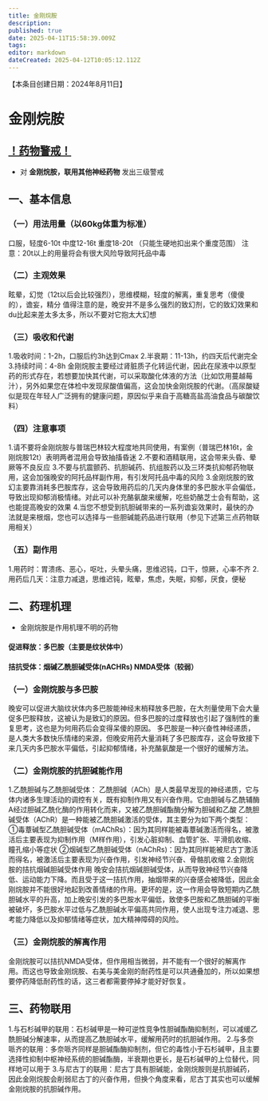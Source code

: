 ```yaml
---
title: 金刚烷胺
description: 
published: true
date: 2025-04-11T15:58:39.009Z
tags: 
editor: markdown
dateCreated: 2025-04-12T10:05:12.112Z
---
```


【本条目创建日期：2024年8月11日】
# 金刚烷胺
## [！药物警戒！](/药物警戒.md)
- 对 **金刚烷胺，联用其他神经药物** 发出三级警戒
## 一、基本信息
### （一）用法用量（以60kg体重为标准）
口服，轻度6-10t 中度12-16t 重度18-20t
（只能生硬地扣出来个重度范围）
注意：20t以上的用量将会有很大风险导致阿托品中毒
### （二）主观效果
眩晕，幻觉（12t以后会比较强烈），思维模糊，轻度的解离，重复思考（傻傻的），谵妄，精分
值得注意的是，晚安并不是多么强烈的致幻剂，它的致幻效果和du比起来差太多太多，所以不要对它抱太大幻想
### （三）吸收和代谢
1.吸收时间：1-2h，口服后约3h达到Cmax
2.半衰期：11-13h，约四天后代谢完全
3.持续时间：4-8h
金刚烷胺主要经过肾脏质子化转运代谢，因此在尿液中以原型药的形式存在，若想要加快其代谢，可以采取酸化体液的方法（比如饮用蔓越莓汁），另外如果您在体检中发现尿酸值偏高，这会加快金刚烷胺的代谢。（高尿酸疑似是现在年轻人广泛拥有的健康问题，原因似乎来自于高糖高盐高油食品与碳酸饮料）
### （四）注意事项
1.请不要将金刚烷胺与普瑞巴林较大程度地共同使用，有案例（普瑞巴林16t，金刚烷胺12t）表明两者混用会导致抽搐昏迷
2.不要和酒精联用，这会带来头昏、晕厥等不良反应
3.不要与抗震颤药、抗胆碱药、抗组胺药以及三环类抗抑郁药物联用，这会加强晚安的阿托品样副作用，有引发阿托品中毒的风险
3.金刚烷胺的致幻主要靠消耗多巴胺库存，这会导致用药后的几天内身体里的多巴胺水平会偏低，导致出现抑郁消极情绪。对此可以补充酪氨酸来缓解，吃些奶酪芝士会有帮助，这也能提高晚安的效果
4.当您不想受到抗胆碱带来的一系列谵妄效果时，最快的办法就是来根烟，您也可以选择与一些胆碱能药品进行联用（参见下述第三点药物联用相关）
### （五）副作用
1.用药时：胃溃疡、恶心，呕吐，头晕头痛，思维迟钝，口干，惊厥，心率不齐
2.用药后几天：注意力减退，思维迟钝，眩晕，焦虑，失眠，抑郁，厌食，便秘
## 二、药理机理
- 金刚烷胺是作用机理不明的药物
#### 促进释放：多巴胺（主要是纹状体中）
#### 拮抗受体：烟碱乙酰胆碱受体(nACHRs) NMDA受体（较弱）
### （一）金刚烷胺与多巴胺
晚安可以促进大脑纹状体内多巴胺能神经末梢释放多巴胺，在大剂量使用下会大量促多巴胺释放，这被认为是致幻的原因。但多巴胺的过度释放也引起了强制性的重复思考，这也是为何用药后会变得呆傻的原因。
多巴胺是一种兴奋性神经递质，是人类大多数快乐情绪的来源，但晚安用药大量消耗了多巴胺库存，这会导致接下来几天内多巴胺水平偏低，引起抑郁情绪，补充酪氨酸是一个很好的缓解方法。
### （二）金刚烷胺的抗胆碱能作用
1.乙酰胆碱与乙酰胆碱受体：
乙酰胆碱（ACh）是人类最早发现的神经递质，它与体内诸多生理活动的调控有关，既有抑制作用又有兴奋作用。它由胆碱与乙酰辅酶A经过胆碱乙酰化酶的作用转化而来，又被乙酰胆碱酯酶分解为胆碱和乙酸
乙酰胆碱受体（AChR）是一种能被乙酰胆碱激活的受体，其主要分为如下两个类型：
①毒蔁碱型乙酰胆碱受体（mAChRs）：因为其同样能被毒蔁碱激活而得名，被激活后主要表现为抑制作用（M样作用），引发心脏抑制、血管扩张、平滑肌收缩、瞳孔缩小等症状
②烟碱型乙酰胆碱受体（nAChRs)：因为其同样能被尼古丁激活而得名，被激活后主要表现为兴奋作用，引发神经节兴奋、骨骼肌收缩
2.金刚烷胺的拮抗烟碱胆碱受体作用
晚安会拮抗烟碱胆碱受体，从而导致神经节兴奋降低、运动能力下降。而且受于这一拮抗作用，抽烟带来的兴奋感会被降低，因此金刚烷胺并不能很好地起到改善情绪的作用。更坏的是，这一作用会导致短期内乙酰胆碱水平的升高，加上晚安引发的多巴胺水平偏低，致使多巴胺和乙酰胆碱的平衡被破坏，多巴胺水平过低与乙酰胆碱水平偏高共同作用，使人出现专注力减退、思考能力降低以及抑郁情绪等症状，加大精神障碍的风险。
### （三）金刚烷胺的解离作用
金刚烷胺可以拮抗NMDA受体，但作用相当微弱，并不能有一个很好的解离作用。而这也导致金刚烷胺、右美与美金刚的耐药性是可以共通叠加的，所以如果想要停药降低耐药性的话，这三者都需要停掉才能好好恢复。
## 三、药物联用
1.与石杉碱甲的联用：石杉碱甲是一种可逆性竞争性胆碱酯酶抑制剂，可以减缓乙酰胆碱分解速率，从而提高乙酰胆碱水平，缓解用药时的抗胆碱作用。
2.与多奈哌齐的联用：多奈哌齐同样是胆碱酯酶抑制剂，但它的毒性小于石杉碱甲，且主要选择性抑制中枢神经系统的胆碱酯酶，半衰期也更长，是石杉碱甲的上位替代，同样地可以用于
3.与尼古丁的联用：尼古丁具有胆碱能，金刚烷胺则是抗胆碱药，因此金刚烷胺会削弱尼古丁的兴奋作用，但换个角度来看，尼古丁其实也可以缓解金刚烷胺的抗胆碱作用。



